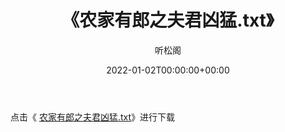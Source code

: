﻿---
title:  《农家有郎之夫君凶猛.txt》
date:   2022-01-02T00:00:00+00:00
author: 听松阁
layout: post
permalink: /农家有郎之夫君凶猛/
categories: 小说
tags: [小说]
---

点击《 [农家有郎之夫君凶猛.txt](http://img.660000.xyz/bookstukust/book/bntxt/10/农家有郎之夫君凶猛.txt)》进行下载